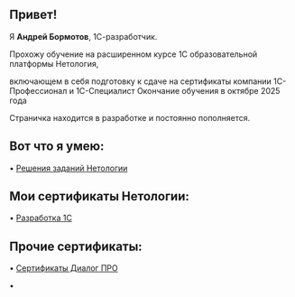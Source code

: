 <h2><strong>Привет!</strong></h2>
<p>Я <strong>Андрей Бормотов</strong>, 1С-разработчик.</p>
Прохожу обучение на расширенном курсе 1С образовательной платформы Нетология,

включающем в себя подготовку к сдаче на сертификаты компании 1С-Профессионал и 1С-Специалист
Окончание обучения в октябре 2025 года



Страничка находится в разработке и постоянно пополняется.

<h2><strong>Вот что я умею:</strong></h2>
</p> <p>&bull; <a href="https://github.com/AndreyBormotov/Netology_Homework/blob/main/README.md">Решения заданий Нетологии</a></p>
<h2><strong>Мои сертификаты Нетологии:</strong></h2>
</p> <p>&bull; <a href="https://github.com/AndreyBormotov/CertificateNetology/blob/main/README.md">Разработка 1С</a></p>
<h2><strong>Прочие сертификаты:</strong></h2>
</p> <p>&bull; <a href="https://github.com/AndreyBormotov/Certificate_DialogPRO/blob/main/README.md">Сертификаты Диалог ПРО</a></p>
<p>&bull;</p>

